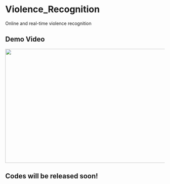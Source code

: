 # Violence_Recognition
Online and real-time violence recognition

## Demo Video
<img src="violence_demo.gif" width="640" height="360"/>


## Codes will be released soon!

